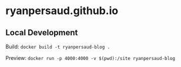 # ryanpersaud.github.io

## Local Development
Build:
`docker build -t ryanpersaud-blog .`

Preview:
`docker run -p 4000:4000 -v $(pwd):/site ryanpersaud-blog`
